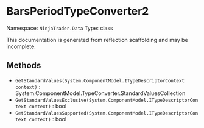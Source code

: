 # BarsPeriodTypeConverter2

Namespace: `NinjaTrader.Data`
Type: class

This documentation is generated from reflection scaffolding and may be incomplete.

## Methods
- `GetStandardValues(System.ComponentModel.ITypeDescriptorContext context)` : System.ComponentModel.TypeConverter.StandardValuesCollection
- `GetStandardValuesExclusive(System.ComponentModel.ITypeDescriptorContext context)` : bool
- `GetStandardValuesSupported(System.ComponentModel.ITypeDescriptorContext context)` : bool

